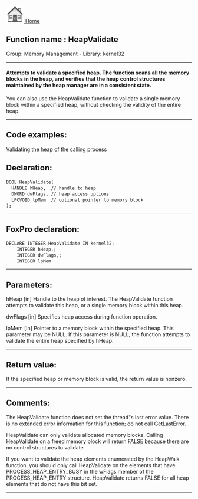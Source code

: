 [<img src="../../images/home.png"> Home ](https://github.com/VFPX/Win32API)  

## Function name : HeapValidate
Group: Memory Management - Library: kernel32    
***  


#### Attempts to validate a specified heap. The function scans all the memory blocks in the heap, and verifies that the heap control structures maintained by the heap manager are in a consistent state.

You can also use the HeapValidate function to validate a single memory block within a specified heap, without checking the validity of the entire heap.
***  


## Code examples:
[Validating the heap of the calling process](../../samples/sample_200.md)  

## Declaration:
```foxpro  
BOOL HeapValidate(
  HANDLE hHeap,  // handle to heap
  DWORD dwFlags, // heap access options
  LPCVOID lpMem  // optional pointer to memory block
);  
```  
***  


## FoxPro declaration:
```foxpro  
DECLARE INTEGER HeapValidate IN kernel32;
	INTEGER hHeap,;
	INTEGER dwFlags,;
	INTEGER lpMem  
```  
***  


## Parameters:
hHeap 
[in] Handle to the heap of interest. The HeapValidate function attempts to validate this heap, or a single memory block within this heap. 

dwFlags 
[in] Specifies heap access during function operation. 

lpMem 
[in] Pointer to a memory block within the specified heap. This parameter may be NULL. 
If this parameter is NULL, the function attempts to validate the entire heap specified by hHeap.  
***  


## Return value:
If the specified heap or memory block is valid, the return value is nonzero.  
***  


## Comments:
The HeapValidate function does not set the thread"s last error value. There is no extended error information for this function; do not call GetLastError.  
  
HeapValidate can only validate allocated memory blocks. Calling HeapValidate on a freed memory block will return FALSE because there are no control structures to validate.   
  
If you want to validate the heap elements enumerated by the HeapWalk function, you should only call HeapValidate on the elements that have PROCESS_HEAP_ENTRY_BUSY in the wFlags member of the PROCESS_HEAP_ENTRY structure. HeapValidate returns FALSE for all heap elements that do not have this bit set.   
  
***  

